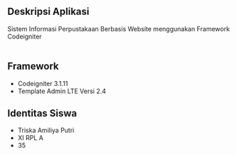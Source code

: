 ## Deskripsi Aplikasi
Sistem Informasi Perpustakaan Berbasis Website menggunakan Framework Codeigniter
<br><br>

##  Framework
* Codeigniter 3.1.11
* Template Admin LTE  Versi 2.4

## Identitas Siswa
* Triska Amiliya Putri
* XI RPL A
* 35 


